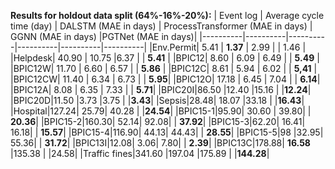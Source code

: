 **Results for holdout data split (64%-16%-20%):**
| Event log | Average cycle time (day) | DALSTM (MAE in days) | ProcessTransformer (MAE in days) | GGNN (MAE in days) |PGTNet (MAE in days)|
|----------|----------|----------|----------|----------|----------|
|Env.Permit| 5.41 | **1.37** | 2.99 |  | 1.46 |
|Helpdesk| 40.90 | 10.75 |6.37 | | **5.41** |
|BPIC12| 8.60 | 6.09 | 6.49 | | **5.49** |
|BPIC12W| 11.70 | 6.60 | 6.57 | | **5.86** |
|BPIC12C| 8.61 | 5.94 | 6.02 |  |	**5,41** |
|BPIC12CW| 11.40 | 6.34 | 6.73 |		| **5.95**|
|BPIC12O| 17.18 | 6.45	| 7.04 |		| **6.14**|
|BPIC12A| 8.08 | 6.35 |		7.33 |	|	**5.71**|
|BPIC20I|86.50	|12.40	|15.16	|	|**12.24**|
|BPIC20D|11.50	|3.73	|3.75	|	|**3.43**|
|Sepsis|28.48|	18.07	|33.18	|	|**16.43**|
|Hospital|127.24|	25.79|	40.28	| |**24.54**|
|BPIC15-1|95.90|	30.60	|	39.80| |	**20.36**|
|BPIC15-2|160.30|	52.14|	92.08| |	**37.92**|
|BPIC15-3|62.20|	16.41|	16.18|	|	**15.57**|
|BPIC15-4|116.90|	44.13|	44.43|	|	**28.55**|
|BPIC15-5|98	|32.95|	55.36|	|	**31.72**|
|BPIC13I|12.08|	3.06|	7.80|	|	**2.39**|
|BPIC13C|178.88|	**16.58**	|135.38	|	|24.58|
|Traffic fines|341.60	|197.04	|175.89	|	|**144.28**|
<!-- This is not remaining of the table. -->

